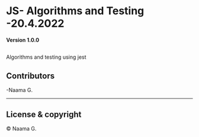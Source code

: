 # JS- Algorithms and Testing -20.4.2022

**Version 1.0.0**

## 

 Algorithms and testing using jest

## Contributors

-Naama G.


------------
## License & copyright

&copy; Naama G.